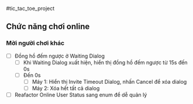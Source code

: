 #tic_tac_toe_project 

## Chức năng chơi online
### Mời người chơi khác
- [ ] Đồng hồ đếm ngược ở Waiting Dialog
	- [ ] Khi Waiting Dialog xuất hiện, hiển thị đồng hồ đếm ngược từ 15s đến 0s
	- [ ] Đến 0s
		- [ ] Máy 1: Hiển thị Invite Timeout Dialog, nhấn Cancel để xóa dialog
		- [ ] Máy 2: Xóa hết tất cả dialog

- [ ] Reafactor Online User Status sang enum để dễ quản lý 